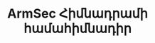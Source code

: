 ---
title: ArmSec Հիմնադրամի համահիմնադիր
name: Սամվել Մարտիրոսյան
photo: "./photos/samvel-martirosyan.png"
text: Պետական համակարգը ներքին ուժերով ամբողջությամբ ապահով լինել չի կարող, միայն համայնք - պետություն համագործակցությունն է, որ կարող է իրական անվտանգություն ապահովել
---